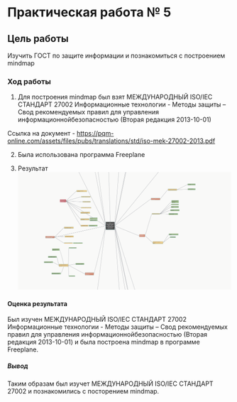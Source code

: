 # Практическая работа № 5

## Цель работы

Изучить ГОСТ по защите информации и познакомиться с построением mindmap

### Ход работы

1. Для построения mindmap был взят МЕЖДУНАРОДНЫЙ ISO/IEC СТАНДАРТ 27002 Информационные технологии - Методы защиты – Свод рекомендуемых правил для управления информационнойбезопасностью (Вторая редакция 2013-10-01)

Ссылка на документ - https://pqm-online.com/assets/files/pubs/translations/std/iso-mek-27002-2013.pdf

2. Была использована программа Freeplane

3. Результат
![screenshots_1](https://github.com/SKulLHelL/authentication-system-6-sem/blob/main/Lab%205/screenshots/Screenshot_1.png)

#### Оценка результата

Был изучен  МЕЖДУНАРОДНЫЙ ISO/IEC СТАНДАРТ 27002 Информационные технологии - Методы защиты – Свод рекомендуемых правил для управления информационнойбезопасностью (Вторая редакция 2013-10-01) и была построена mindmap в программе Freeplane.

##### Вывод

Таким образам был изучет МЕЖДУНАРОДНЫЙ ISO/IEC СТАНДАРТ 27002 и познакомились с посторением mindmap.

